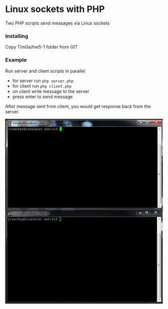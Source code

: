 # Linux sockets with PHP

Two PHP scripts send messages via Linux sockets

### Installing

Copy TimGa/hw5-1 folder from GIT

### Example

Run server and client scripts in parallel

* for server run `php server.php`
* for client run `php client.php`
* on client write message to the server
* press enter to send message

After message sent from client, you would get response back from the server.

![Example of client-server socket](result.gif)